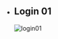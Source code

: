* ## Login 01
  ![login01](https://github.com/Gabriel-augt/html-css-js/assets/117189018/8f5db55d-ba79-4ae7-922a-7e9762304cce)
